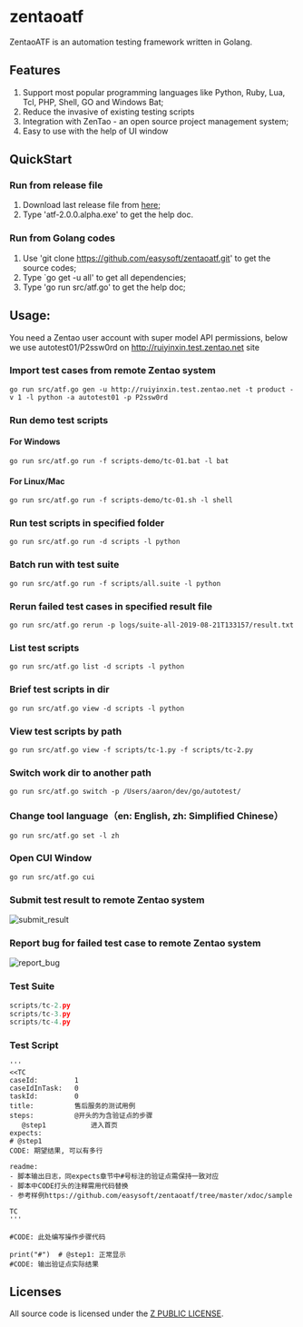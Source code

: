 # zentaoatf
ZentaoATF is an automation testing framework written in Golang.

## Features
1. Support most popular programming languages like Python, Ruby, Lua, Tcl, PHP, Shell, GO and Windows Bat;
2. Reduce the invasive of existing testing scripts
3. Integration with ZenTao - an open source project management system;
3. Easy to use with the help of UI window

## QuickStart
### Run from release file
1. Download last release file from [here](https://github.com/easysoft/zentaoatf/releases);
2. Type 'atf-2.0.0.alpha.exe' to get the help doc.

### Run from Golang codes
1. Use 'git clone https://github.com/easysoft/zentaoatf.git' to get the source codes;
2. Type `go get -u all' to get all dependencies;
3. Type 'go run src/atf.go' to get the help doc;

## Usage:
You need a Zentao user account with super model API permissions, below we use autotest01/P2ssw0rd on http://ruiyinxin.test.zentao.net site 
### Import test cases from remote Zentao system
```go run src/atf.go gen -u http://ruiyinxin.test.zentao.net -t product -v 1 -l python -a autotest01 -p P2ssw0rd```

### Run demo test scripts
#### For Windows
```go run src/atf.go run -f scripts-demo/tc-01.bat -l bat```
#### For Linux/Mac
```go run src/atf.go run -f scripts-demo/tc-01.sh -l shell```

### Run test scripts in specified folder
```go run src/atf.go run -d scripts -l python```

### Batch run with test suite
```go run src/atf.go run -f scripts/all.suite -l python```

### Rerun failed test cases in specified result file
```go run src/atf.go rerun -p logs/suite-all-2019-08-21T133157/result.txt```

### List test scripts
```go run src/atf.go list -d scripts -l python```

### Brief test scripts in dir
```go run src/atf.go view -d scripts -l python```

### View test scripts by path
```go run src/atf.go view -f scripts/tc-1.py -f scripts/tc-2.py```

### Switch work dir to another path
```go run src/atf.go switch -p /Users/aaron/dev/go/autotest/```

### Change tool language（en: English, zh: Simplified Chinese）
```go run src/atf.go set -l zh```

### Open CUI Window
```go run src/atf.go cui```

### Submit test result to remote Zentao system
![submit_result](xdoc/snapshot/submit_result.jpg)

### Report bug for failed test case to remote Zentao system
![report_bug](xdoc/snapshot/report_bug.jpg)

### Test Suite
```scripts/tc-1.py
scripts/tc-2.py
scripts/tc-3.py
scripts/tc-4.py
```

### Test Script
```#!/usr/bin/env python3
'''
<<TC
caseId:         1
caseIdInTask:   0
taskId:         0
title:          售后服务的测试用例
steps:          @开头的为含验证点的步骤
   @step1           进入首页
expects:
# @step1 
CODE: 期望结果, 可以有多行

readme:
- 脚本输出日志，同expects章节中#号标注的验证点需保持一致对应
- 脚本中CODE打头的注释需用代码替换
- 参考样例https://github.com/easysoft/zentaoatf/tree/master/xdoc/sample

TC
'''

#CODE: 此处编写操作步骤代码

print("#")  # @step1: 正常显示
#CODE: 输出验证点实际结果
```

## Licenses
All source code is licensed under the [Z PUBLIC LICENSE](LICENSE.md).